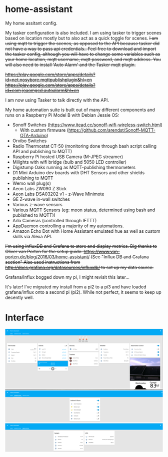 # home-assistant

My home assitant config. 

My tasker configuration is also included. I am using tasker to trigger scenes based on location mostly but to also act as a quick toggle for scenes. ~~I am using mqtt to trigger the scenes, as opposed to the API because tasker did not have a way to pass api credentials.. Feel free to download and import the tasker config, although you will have to change some variables such as your home location, mqtt username, mqtt password, and mqtt address. You will also need to install 'Auto Alarm' and the Tasker mqtt plugin.~~

~~https://play.google.com/store/apps/details?id=net.nosybore.mqttpublishplugin&hl=en~~
~~https://play.google.com/store/apps/details?id=com.joaomgcd.autoalarm&hl=en~~

I am now using Tasker to talk directly with the API.

My home automation suite is built out of many different components and runs on a Raspberry Pi Model B with Debian Jessie OS:

- Sonoff Switches (https://www.itead.cc/sonoff-wifi-wireless-switch.html)
  - With custom firmware (https://github.com/arendst/Sonoff-MQTT-OTA-Arduino)
- Orvibo Switches
- Radio Thermostat CT-50 (monitoring done through bash script calling API and publishing to MQTT)
- Raspberry Pi hosted USB Camera (M-JPEG streamer)
- Milights with wifi bridge (bulb and 5050 LED controller)
- Digistump Oaks running as MQTT-publishing thermometers
- D1 Mini Arduino dev boards with DHT Sensors and other shields publishing to MQTT
- Wemo wall plug(s)
- Aeon Labs ZW090 Z Stick
- Aeon Labs DSA03202 v1 - z-Wave Minimote
- GE Z-wave in-wall switches
- Various z-wave sensors
- Various MQTT Sensors (eg: moon status, determined using bash and published to MQTT))
- Arlo Cameras (controlled through IFTTT)
- AppDaemon controlling a majority of my automations.
- Amazon Echo Dot with Home Assistant emulated hue as well as custom skills via Alexa API.


~~I'm using InfluxDB and Grafana to store and display metrics.
Big thanks to Oliver van Porten for the setup guide. https://www.van-porten.de/blog/2016/03/home-assistant/ (See "Influx DB and Grafana section"
Also used instructions from http://docs.grafana.org/datasources/influxdb/ to set up my data source.~~

Grafana/Influx bogged down my pi, I might revisit this later...

It's later! I've migrated my install from a pi2 to a pi3 and have loaded grafana/influx onto a second pi (pi2). While not perfect, it seems to keep up decently well. 

 



# Interface
![UI](screenshot1.png)  
![UI2](screenshot2.png)  
![UI](screenshot3.png)
